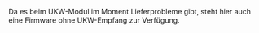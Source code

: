 
Da es beim UKW-Modul im Moment Lieferprobleme gibt, steht hier auch eine Firmware ohne UKW-Empfang zur Verfügung.
